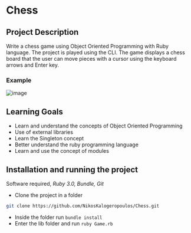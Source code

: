# Chess

## Project Description

Write a chess game using Object Oriented Programming with Ruby language. The project is played using the CLI. The game displays a chess board that the user can move pieces with a cursor
using the keyboard arrows and Enter key.

### Example
![image](https://user-images.githubusercontent.com/113128412/196235816-ec75ce30-4a5c-4f04-80c3-1dae1d111613.png)


## Learning Goals
* Learn and understand the concepts of Object Oriented Programming
* Use of external libraries
* Learn the Singleton concept
* Better understand the ruby programming language
* Learn and use the concept of modules


## Installation and running the project
Software required,  *Ruby 3.0, Bundle, Git*
* Clone the project in a folder
```bash
git clone https://github.com/NikosKalogeropoulos/Chess.git
```
* Inside the folder run `bundle install`
* Enter the lib folder and run 
```ruby Game.rb```
